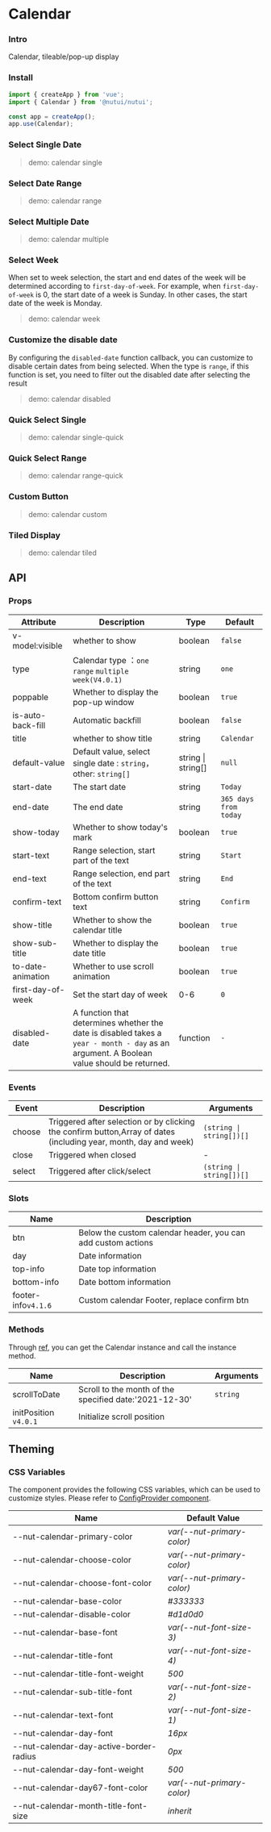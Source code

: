 # Calendar

### Intro

Calendar, tileable/pop-up display

### Install

```js
import { createApp } from 'vue';
import { Calendar } from '@nutui/nutui';

const app = createApp();
app.use(Calendar);
```

### Select Single Date

> demo: calendar single

### Select Date Range

> demo: calendar range

### Select Multiple Date

> demo: calendar multiple

### Select Week

When set to week selection, the start and end dates of the week will be determined according to `first-day-of-week`. For example, when `first-day-of-week` is 0, the start date of a week is Sunday. In other cases, the start date of the week is Monday.

> demo: calendar week

### Customize the disable date

By configuring the `disabled-date` function callback, you can customize to disable certain dates from being selected.
When the type is `range`, if this function is set, you need to filter out the disabled date after selecting the result

> demo: calendar disabled

### Quick Select Single

> demo: calendar single-quick

### Quick Select Range

> demo: calendar range-quick

### Custom Button

> demo: calendar custom

### Tiled Display

> demo: calendar tiled

## API

### Props

| Attribute | Description | Type | Default |
| --- | --- | --- | --- |
| v-model:visible | whether to show | boolean | `false` |
| type | Calendar type ：`one` `range` `multiple` `week(V4.0.1)` | string | `one` |
| poppable | Whether to display the pop-up window | boolean | `true` |
| is-auto-back-fill | Automatic backfill | boolean | `false` |
| title | whether to show title | string | `Calendar` |
| default-value | Default value, select single date : `string`，other: `string[]` | string \| string[] | `null` |
| start-date | The start date | string | `Today` |
| end-date | The end date | string | `365 days from today` |
| show-today | Whether to show today's mark | boolean | `true` |
| start-text | Range selection, start part of the text | string | `Start` |
| end-text | Range selection, end part of the text | string | `End` |
| confirm-text | Bottom confirm button text | string | `Confirm` |
| show-title | Whether to show the calendar title | boolean | `true` |
| show-sub-title | Whether to display the date title | boolean | `true` |
| to-date-animation | Whether to use scroll animation | boolean | `true` |
| first-day-of-week | Set the start day of week | 0-6 | `0` |
| disabled-date | A function that determines whether the date is disabled takes a `year - month - day` as an argument. A Boolean value should be returned. | function | `-` |

### Events

| Event | Description | Arguments |
| --- | --- | --- |
| choose | Triggered after selection or by clicking the confirm button,Array of dates (including year, month, day and week) | `(string \| string[])[]` |
| close | Triggered when closed | - |
| select | Triggered after click/select | `(string \| string[])[]` |

### Slots

| Name | Description |
| --- | --- |
| btn | Below the custom calendar header, you can add custom actions |
| day | Date information |
| top-info | Date top information |
| bottom-info | Date bottom information |
| footer-info`v4.1.6` | Custom calendar Footer, replace confirm btn |

### Methods

Through [ref](https://vuejs.org/guide/essentials/template-refs.html), you can get the Calendar instance and call the instance method.

| Name | Description | Arguments |
| --- | --- | --- |
| scrollToDate | Scroll to the month of the specified date:'2021-12-30' | `string` |
| initPosition `v4.0.1` | Initialize scroll position |  |

## Theming

### CSS Variables

The component provides the following CSS variables, which can be used to customize styles. Please refer to [ConfigProvider component](#/en-US/component/configprovider).

| Name | Default Value |
| --- | --- |
| --nut-calendar-primary-color | _var(--nut-primary-color)_ |
| --nut-calendar-choose-color | _var(--nut-primary-color)_ |
| --nut-calendar-choose-font-color | _var(--nut-primary-color)_ |
| --nut-calendar-base-color | _#333333_ |
| --nut-calendar-disable-color | _#d1d0d0_ |
| --nut-calendar-base-font | _var(--nut-font-size-3)_ |
| --nut-calendar-title-font | _var(--nut-font-size-4)_ |
| --nut-calendar-title-font-weight | _500_ |
| --nut-calendar-sub-title-font | _var(--nut-font-size-2)_ |
| --nut-calendar-text-font | _var(--nut-font-size-1)_ |
| --nut-calendar-day-font | _16px_ |
| --nut-calendar-day-active-border-radius | _0px_ |
| --nut-calendar-day-font-weight | _500_ |
| --nut-calendar-day67-font-color | _var(--nut-primary-color)_ |
| --nut-calendar-month-title-font-size | _inherit_ |
